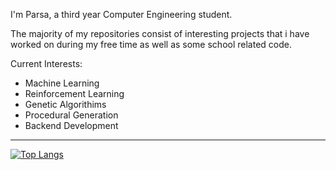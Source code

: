I'm Parsa, a third year Computer Engineering student.

The majority of my repositories consist of interesting projects that i have worked on during my free time as well as some school related code.    

Current Interests:
- Machine Learning
- Reinforcement Learning
- Genetic Algorithims
- Procedural Generation
- Backend Development
   
-------------------

[![Top Langs](https://github-readme-stats.vercel.app/api/top-langs/?username=Procedurally-Generated-Human&layout=compact)](https://github.com/anuraghazra/github-readme-stats)



<!---
Procedurally-Generated-Human/Procedurally-Generated-Human is a ✨ special ✨ repository because its `README.md` (this file) appears on your GitHub profile.
You can click the Preview link to take a look at your changes.
--->
